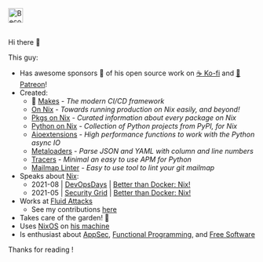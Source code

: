 <a href="https://www.patreon.com/kamadorueda">
<img border='0' height='30' style='border:0px;height:30px;'
  src='https://miro.medium.com/max/1302/1*9zVwK_aiFA14Y2MN571QQw.png'
  alt='Become a Patron' /></a>
<br/>
<br/>

Hi there 👋

This guy:
- Has awesome sponsors :revolving_hearts: of his open source work on
  [:coffee: Ko-fi](https://ko-fi.com/kamadorueda)
  and
  [:star2: Patreon](https://www.patreon.com/kamadorueda)!
- Created:
  - :unicorn: [Makes](https://github.com/fluidattacks/makes) -
    _The modern CI/CD framework_
  - [On Nix](https://github.com/on-nix) -
    _Towards running production on Nix easily, and beyond!_
  - [Pkgs on Nix](https://github.com/on-nix/pkgs) -
    _Curated information about every package on Nix_
  - [Python on Nix](https://github.com/on-nix/python) -
    _Collection of Python projects from PyPI, for Nix_
  - [Aioextensions](https://fluidattacks.github.io/aioextensions) -
    _High performance functions to work with the Python async IO_
  - [Metaloaders](https://kamadorueda.github.io/metaloaders) -
    _Parse JSON and YAML with column and line numbers_
  - [Tracers](https://github.com/fluidattacks/tracers) -
    _Minimal an easy to use APM for Python_
  - [Mailmap Linter](https://github.com/kamadorueda/mailmap-linter) -
    _Easy to use tool to lint your git mailmap_
- Speaks about [Nix](https://nixos.org):
  - 2021-08 |
    [DevOpsDays](https://devopsdays.org/) |
    [Better than Docker: Nix!](https://youtu.be/zCCDW_sGkfc)
  - 2021-05 |
    [Security Grid](https://www.meetup.com/security-grid/) |
    [Better than Docker: Nix!](https://youtu.be/XKZOSWaVyDY)
- Works at [Fluid Attacks](https://fluidattacks.com)
  - See my contributions [here](https://gitlab.com/fluidattacks/product/-/commits/master?author=Kevin%20Amado)
- Takes care of the garden! 🌳
- Uses [NixOS](https://nixos.org)
  on [his machine](https://github.com/kamadorueda/machine)
- Is enthusiast about
  [AppSec](https://en.wikipedia.org/wiki/Application_security),
  [Functional Programming](https://en.wikipedia.org/wiki/Functional_programming),
  and
  [Free Software](https://en.wikipedia.org/wiki/Free_software)

Thanks for reading !
